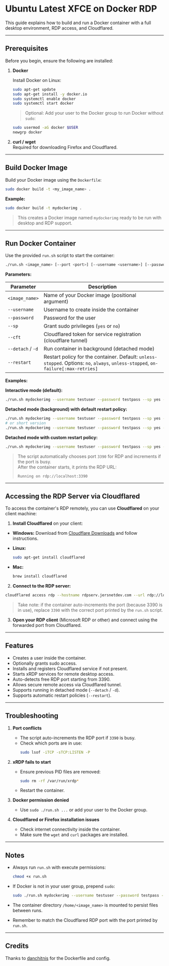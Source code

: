 # Ubuntu Latest XFCE on Docker RDP

This guide explains how to build and run a Docker container with a full desktop environment, RDP access, and Cloudflared.

---

## Prerequisites

Before you begin, ensure the following are installed:

1. **Docker**

   Install Docker on Linux:

   ```bash
   sudo apt-get update
   sudo apt-get install -y docker.io
   sudo systemctl enable docker
   sudo systemctl start docker
   ```

   > Optional: Add your user to the Docker group to run Docker without `sudo`:

   ```bash
   sudo usermod -aG docker $USER
   newgrp docker
   ```

2. **curl / wget**  
   Required for downloading Firefox and Cloudflared.

---

## Build Docker Image

Build your Docker image using the `Dockerfile`:

```bash
sudo docker build -t <my_image_name> .
```

**Example:**

```bash
sudo docker build -t mydockerimg .
```

> This creates a Docker image named `mydockerimg` ready to be run with desktop and RDP support.

---

## Run Docker Container

Use the provided `run.sh` script to start the container:

```bash
./run.sh <image_name> [--port <port>] [--username <username>] [--password <password>] [--sp <yes/no>] [--cft <cloudflared_token>] [--detach|-d] [--restart <policy>]
```

**Parameters:**

| Parameter         | Description                                                                                                                        |
| ----------------- | ---------------------------------------------------------------------------------------------------------------------------------- |
| `<image_name>`    | Name of your Docker image (positional argument)                                                                                    |
| `--username`      | Username to create inside the container                                                                                            |
| `--password`      | Password for the user                                                                                                              |
| `--sp`            | Grant sudo privileges (`yes` or `no`)                                                                                              |
| `--cft`           | Cloudflared token for service registration (cloudflare tunnel)                                                                     |
| `--detach` / `-d` | Run container in background (detached mode)                                                                                        |
| `--restart`       | Restart policy for the container. Default: `unless-stopped`. Options: `no`, `always`, `unless-stopped`, `on-failure[:max-retries]` |

**Examples:**

**Interactive mode (default):**

```bash
./run.sh mydockerimg --username testuser --password testpass --sp yes --cft mytoken
```

**Detached mode (background) with default restart policy:**

```bash
./run.sh mydockerimg --username testuser --password testpass --sp yes --cft mytoken --detach
# or short version
./run.sh mydockerimg --username testuser --password testpass --sp yes --cft mytoken -d
```

**Detached mode with custom restart policy:**

```bash
./run.sh mydockerimg --username testuser --password testpass --sp yes --cft mytoken --detach --restart always
```

> The script automatically chooses port `3390` for RDP and increments if the port is busy.  
> After the container starts, it prints the RDP URL:
>
> ```
> Running on rdp://localhost:3390
> ```

---

## Accessing the RDP Server via Cloudflared

To access the container's RDP remotely, you can use **Cloudflared** on your client machine:

1. **Install Cloudflared** on your client:

- **Windows:** Download from [Cloudflare Downloads](https://developers.cloudflare.com/cloudflare-one/connections/connect-apps/install-and-setup/installation/) and follow instructions.
- **Linux:**

  ```bash
  sudo apt-get install cloudflared
  ```

- **Mac:**

  ```bash
  brew install cloudflared
  ```

2. **Connect to the RDP server:**

```bash
cloudflared access rdp --hostname rdpserv.jersnetdev.com --url rdp://localhost:3390
```

> Take note: if the container auto-increments the port (because 3390 is in use), replace `3390` with the correct port printed by the `run.sh` script.

3. **Open your RDP client** (Microsoft RDP or other) and connect using the forwarded port from Cloudflared.

---

## Features

- Creates a user inside the container.
- Optionally grants sudo access.
- Installs and registers Cloudflared service if not present.
- Starts xRDP services for remote desktop access.
- Auto-detects free RDP port starting from 3390.
- Allows secure remote access via Cloudflared tunnel.
- Supports running in detached mode (`--detach` / `-d`).
- Supports automatic restart policies (`--restart`).

---

## Troubleshooting

1. **Port conflicts**

   - The script auto-increments the RDP port if `3390` is busy.
   - Check which ports are in use:
     ```bash
     sudo lsof -iTCP -sTCP:LISTEN -P
     ```

2. **xRDP fails to start**

   - Ensure previous PID files are removed:
     ```bash
     sudo rm -rf /var/run/xrdp*
     ```
   - Restart the container.

3. **Docker permission denied**

   - Use `sudo ./run.sh ...` or add your user to the Docker group.

4. **Cloudflared or Firefox installation issues**
   - Check internet connectivity inside the container.
   - Make sure the `wget` and `curl` packages are installed.

---

## Notes

- Always run `run.sh` with execute permissions:

  ```bash
  chmod +x run.sh
  ```

- If Docker is not in your user group, prepend `sudo`:

  ```bash
  sudo ./run.sh mydockerimg --username testuser --password testpass --sp yes --cft mytoken
  ```

- The container directory `/home/<image_name>` is mounted to persist files between runs.

- Remember to match the Cloudflared RDP port with the port printed by `run.sh`.

---

## Credits

Thanks to [danchitnis](https://github.com/danchitnis/container-xrdp/) for the Dockerfile and config.
